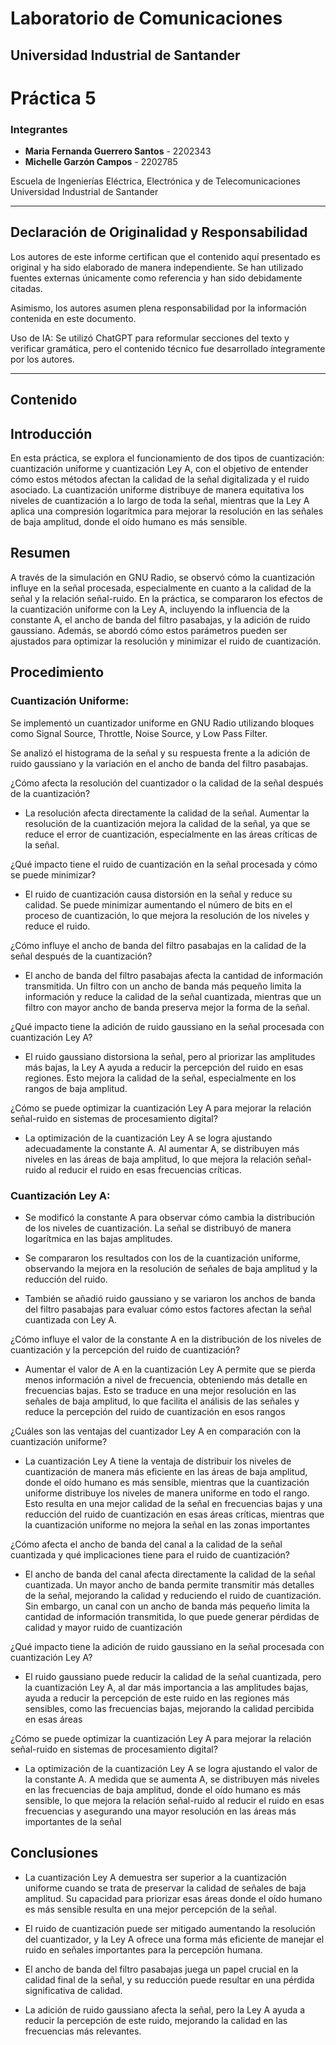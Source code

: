 # Laboratorio de Comunicaciones
## Universidad Industrial de Santander

# Práctica 5

### Integrantes
- **Maria Fernanda Guerrero Santos** - 2202343
- **Michelle Garzón Campos** - 2202785

Escuela de Ingenierías Eléctrica, Electrónica y de Telecomunicaciones  
Universidad Industrial de Santander


---

## Declaración de Originalidad y Responsabilidad
Los autores de este informe certifican que el contenido aquí presentado es original y ha sido elaborado de manera independiente. Se han utilizado fuentes externas únicamente como referencia y han sido debidamente citadas.

Asimismo, los autores asumen plena responsabilidad por la información contenida en este documento. 

Uso de IA: Se utilizó ChatGPT para reformular secciones del texto y verificar gramática, pero el contenido técnico fue desarrollado íntegramente por los autores.

---
## Contenido

## Introducción
En esta práctica, se explora el funcionamiento de dos tipos de cuantización: cuantización uniforme y cuantización Ley A, con el objetivo de entender cómo estos métodos afectan la calidad de la señal digitalizada y el ruido asociado. La cuantización uniforme distribuye de manera equitativa los niveles de cuantización a lo largo de toda la señal, mientras que la Ley A aplica una compresión logarítmica para mejorar la resolución en las señales de baja amplitud, donde el oído humano es más sensible.

## Resumen
A través de la simulación en GNU Radio, se observó cómo la cuantización influye en la señal procesada, especialmente en cuanto a la calidad de la señal y la relación señal-ruido. En la práctica, se compararon los efectos de la cuantización uniforme con la Ley A, incluyendo la influencia de la constante A, el ancho de banda del filtro pasabajas, y la adición de ruido gaussiano. Además, se abordó cómo estos parámetros pueden ser ajustados para optimizar la resolución y minimizar el ruido de cuantización.

## Procedimiento
### Cuantización Uniforme:

Se implementó un cuantizador uniforme en GNU Radio utilizando bloques como Signal Source, Throttle, Noise Source, y Low Pass Filter.

Se analizó el histograma de la señal y su respuesta frente a la adición de ruido gaussiano y la variación en el ancho de banda del filtro pasabajas.

¿Cómo afecta la resolución del cuantizador o la calidad de la señal después de la cuantización?

- La resolución afecta directamente la calidad de la señal. Aumentar la resolución de la cuantización mejora la calidad de la señal, ya que se reduce el error de cuantización, especialmente en las áreas críticas de la señal.

¿Qué impacto tiene el ruido de cuantización en la señal procesada y cómo se puede minimizar?

- El ruido de cuantización causa distorsión en la señal y reduce su calidad. Se puede minimizar aumentando el número de bits en el proceso de cuantización, lo que mejora la resolución de los niveles y reduce el ruido.

¿Cómo influye el ancho de banda del filtro pasabajas en la calidad de la señal después de la cuantización?

- El ancho de banda del filtro pasabajas afecta la cantidad de información transmitida. Un filtro con un ancho de banda más pequeño limita la información y reduce la calidad de la señal cuantizada, mientras que un filtro con mayor ancho de banda preserva mejor la forma de la señal.

¿Qué impacto tiene la adición de ruido gaussiano en la señal procesada con cuantización Ley A?

- El ruido gaussiano distorsiona la señal, pero al priorizar las amplitudes más bajas, la Ley A ayuda a reducir la percepción del ruido en esas regiones. Esto mejora la calidad de la señal, especialmente en los rangos de baja amplitud.

¿Cómo se puede optimizar la cuantización Ley A para mejorar la relación señal-ruido en sistemas de procesamiento digital?

- La optimización de la cuantización Ley A se logra ajustando adecuadamente la constante A. Al aumentar A, se distribuyen más niveles en las áreas de baja amplitud, lo que mejora la relación señal-ruido al reducir el ruido en esas frecuencias críticas.

### Cuantización Ley A:

- Se modificó la constante A para observar cómo cambia la distribución de los niveles de cuantización. La señal se distribuyó de manera logarítmica en las bajas amplitudes.

- Se compararon los resultados con los de la cuantización uniforme, observando la mejora en la resolución de señales de baja amplitud y la reducción del ruido.

- También se añadió ruido gaussiano y se variaron los anchos de banda del filtro pasabajas para evaluar cómo estos factores afectan la señal cuantizada con Ley A.

¿Cómo influye el valor de la constante A en la distribución de los niveles de cuantización y la percepción del ruido de cuantización?

- Aumentar el valor de A en la cuantización Ley A permite que se pierda menos información a nivel de frecuencia, obteniendo más detalle en frecuencias bajas. Esto se traduce en una mejor resolución en las señales de baja amplitud, lo que facilita el análisis de las señales y reduce la percepción del ruido de cuantización en esos rangos

¿Cuáles son las ventajas del cuantizador Ley A en comparación con la cuantización uniforme?

- La cuantización Ley A tiene la ventaja de distribuir los niveles de cuantización de manera más eficiente en las áreas de baja amplitud, donde el oído humano es más sensible, mientras que la cuantización uniforme distribuye los niveles de manera uniforme en todo el rango. Esto resulta en una mejor calidad de la señal en frecuencias bajas y una reducción del ruido de cuantización en esas áreas críticas, mientras que la cuantización uniforme no mejora la señal en las zonas importantes

¿Cómo afecta el ancho de banda del canal a la calidad de la señal cuantizada y qué implicaciones tiene para el ruido de cuantización?

- El ancho de banda del canal afecta directamente la calidad de la señal cuantizada. Un mayor ancho de banda permite transmitir más detalles de la señal, mejorando la calidad y reduciendo el ruido de cuantización. Sin embargo, un canal con un ancho de banda más pequeño limita la cantidad de información transmitida, lo que puede generar pérdidas de calidad y mayor ruido de cuantización

¿Qué impacto tiene la adición de ruido gaussiano en la señal procesada con cuantización Ley A?

- El ruido gaussiano puede reducir la calidad de la señal cuantizada, pero la cuantización Ley A, al dar más importancia a las amplitudes bajas, ayuda a reducir la percepción de este ruido en las regiones más sensibles, como las frecuencias bajas, mejorando la calidad percibida en esas áreas

¿Cómo se puede optimizar la cuantización Ley A para mejorar la relación señal-ruido en sistemas de procesamiento digital?

- La optimización de la cuantización Ley A se logra ajustando el valor de la constante A. A medida que se aumenta A, se distribuyen más niveles en las frecuencias de baja amplitud, donde el oído humano es más sensible, lo que mejora la relación señal-ruido al reducir el ruido en esas frecuencias y asegurando una mayor resolución en las áreas más importantes de la señal

## Conclusiones

- La cuantización Ley A demuestra ser superior a la cuantización uniforme cuando se trata de preservar la calidad de señales de baja amplitud. Su capacidad para priorizar esas áreas donde el oído humano es más sensible resulta en una mejor percepción de la señal.

- El ruido de cuantización puede ser mitigado aumentando la resolución del cuantizador, y la Ley A ofrece una forma más eficiente de manejar el ruido en señales importantes para la percepción humana.

- El ancho de banda del filtro pasabajas juega un papel crucial en la calidad final de la señal, y su reducción puede resultar en una pérdida significativa de calidad.

- La adición de ruido gaussiano afecta la señal, pero la Ley A ayuda a reducir la percepción de este ruido, mejorando la calidad en las frecuencias más relevantes.
